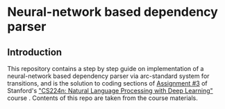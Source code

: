 # Neural-network based dependency parser

## Introduction
This repository contains a step by step guide on implementation of a neural-network based dependency parser via arc-standard system for transitions, and is the solution to coding sections of [Assignment #3](http://web.stanford.edu/class/cs224n/assignments/a3.pdf) of Stanford's ["CS224n: Natural Language Processing with Deep Learning"](http://web.stanford.edu/class/cs224n/) course . Contents of this repo are taken from the course materials. <br> 
